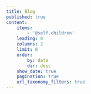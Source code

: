 ```yaml
---
title: Blog
published: true
content:
    items:
        - '@self.children'
    leading: 0
    columns: 2
    limit: 0
    order:
        by: date
        dir: desc
    show_date: true
    pagination: true
    url_taxonomy_filters: true
---
```


